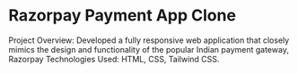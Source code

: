# Razorpay Payment App Clone
Project Overview: Developed a fully responsive web application that closely mimics the design and functionality of the popular Indian payment gateway, Razorpay
Technologies Used: HTML, CSS, Tailwind CSS.
